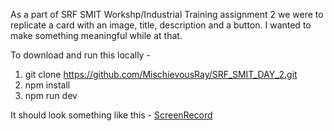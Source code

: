 As a part of SRF SMIT Workshp/Industrial Training assignment 2 we were to replicate a card with an image, title, description and a button. I wanted to make something meaningful while at that.

To download and run this locally -
1. git clone https://github.com/MischievousRay/SRF_SMIT_DAY_2.git
2. npm install
3. npm run dev

It should look something like this -
[ScreenRecord](https://drive.google.com/file/d/1QkjoxDUJ9FcFNKfYD04X_DkwP0APxgDr/view?usp=drive_link)
